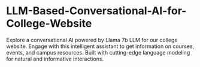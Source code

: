 # LLM-Based-Conversational-AI-for-College-Website
Explore a conversational AI powered by Llama 7b LLM for our college website. Engage with this intelligent assistant to get information on courses, events, and campus resources. Built with cutting-edge language modeling for natural and informative interactions.
